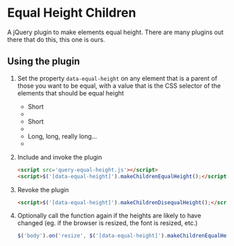 Equal Height Children
=====================

A jQuery plugin to make elements equal height. There are many plugins out there
that do this, this one is ours.

Using the plugin
----------------

1.  Set the property `data-equal-height` on any element that is a parent
    of those you want to be equal, with a value that is the CSS selector
    of the elements that should be equal height
    
    <ul data-equal-height='li'>
        <li>Short<li>
        <li>Short<li>
        <li>Long, long, really long…<li>
    </ul>

1.  Include and invoke the plugin

    ```html
    <script src='query-equal-height.js'></script>
    <script>$('[data-equal-height]').makeChildrenEqualHeight();</script>
    ```
    
1.  Revoke the plugin

    ```html
    <script>$('[data-equal-height]').makeChildrenDisequalHeight();</script>
    ```

1.  Optionally call the function again if the heights are likely to have
    changed (eg. if the browser is resized, the font is resized, etc.)
    
    ```javascript
    $('body').on('resize', $('[data-equal-height]').makeChildrenEqualHeight());
    ```
